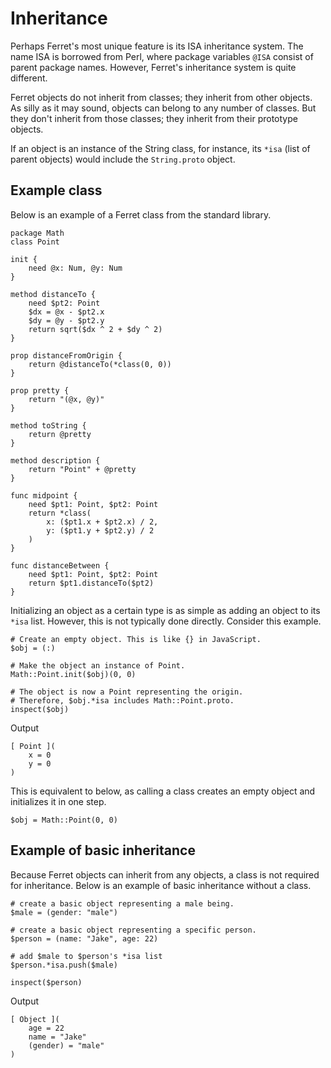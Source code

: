 # Inheritance

Perhaps Ferret's most unique feature is its ISA inheritance system. The name
ISA is borrowed from Perl, where package variables `@ISA` consist of parent
package names. However, Ferret's inheritance system is quite different.

Ferret objects do not inherit from classes; they inherit from other objects.
As silly as it may sound, objects can belong to any number of classes.
But they don't inherit from those classes; they inherit from their prototype
objects.

If an object is an instance of the String class, for instance, its `*isa`
(list of parent objects) would include the `String.proto` object.

## Example class

Below is an example of a Ferret class from the standard library.

```
package Math
class Point

init {
    need @x: Num, @y: Num
}

method distanceTo {
    need $pt2: Point
    $dx = @x - $pt2.x
    $dy = @y - $pt2.y
    return sqrt($dx ^ 2 + $dy ^ 2)
}

prop distanceFromOrigin {
    return @distanceTo(*class(0, 0))
}

prop pretty {
    return "(@x, @y)"
}

method toString {
    return @pretty
}

method description {
    return "Point" + @pretty
}

func midpoint {
    need $pt1: Point, $pt2: Point
    return *class(
        x: ($pt1.x + $pt2.x) / 2,
        y: ($pt1.y + $pt2.y) / 2
    )
}

func distanceBetween {
    need $pt1: Point, $pt2: Point
    return $pt1.distanceTo($pt2)
}
```

Initializing an object as a certain type is as simple as adding an object to
its `*isa` list. However, this is not typically done directly. Consider this
example.

```
# Create an empty object. This is like {} in JavaScript.
$obj = (:)

# Make the object an instance of Point.
Math::Point.init($obj)(0, 0)

# The object is now a Point representing the origin.
# Therefore, $obj.*isa includes Math::Point.proto.
inspect($obj)
```

Output

```
[ Point ](
    x = 0
    y = 0
)
```

This is equivalent to below, as calling a class creates an empty object and
initializes it in one step.

```
$obj = Math::Point(0, 0)
```

## Example of basic inheritance

Because Ferret objects can inherit from any objects, a class is not required
for inheritance. Below is an example of basic inheritance without a class.

```
# create a basic object representing a male being.
$male = (gender: "male")

# create a basic object representing a specific person.
$person = (name: "Jake", age: 22)

# add $male to $person's *isa list
$person.*isa.push($male)

inspect($person)
```

Output

```
[ Object ](
    age = 22
    name = "Jake"
    (gender) = "male"
)
```

